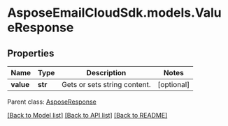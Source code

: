 # AsposeEmailCloudSdk.models.ValueResponse
## Properties
Name | Type | Description | Notes
------------ | ------------- | ------------- | -------------
**value** | **str** | Gets or sets string content. | [optional] 

 Parent class: [AsposeResponse](AsposeResponse.md)

[[Back to Model list]](README.md#documentation-for-models) [[Back to API list]](README.md#documentation-for-api-endpoints) [[Back to README]](README.md)


